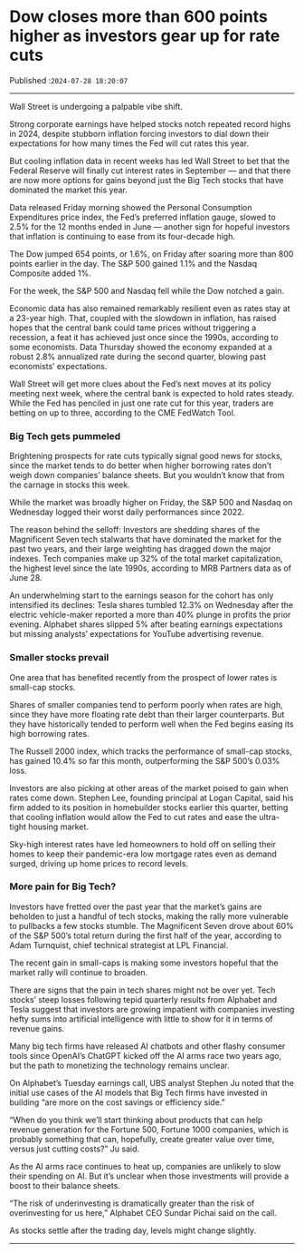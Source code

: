 # Dow closes more than 600 points higher as investors gear up for rate cuts

Published :`2024-07-28 18:20:07`

---

Wall Street is undergoing a palpable vibe shift.

Strong corporate earnings have helped stocks notch repeated record highs in 2024, despite stubborn inflation forcing investors to dial down their expectations for how many times the Fed will cut rates this year.

But cooling inflation data in recent weeks has led Wall Street to bet that the Federal Reserve will finally cut interest rates in September — and that there are now more options for gains beyond just the Big Tech stocks that have dominated the market this year.

Data released Friday morning showed the Personal Consumption Expenditures price index, the Fed’s preferred inflation gauge, slowed to 2.5% for the 12 months ended in June — another sign for hopeful investors that inflation is continuing to ease from its four-decade high.

The Dow jumped 654 points, or 1.6%, on Friday after soaring more than 800 points earlier in the day. The S&P 500 gained 1.1% and the Nasdaq Composite added 1%.

For the week, the S&P 500 and Nasdaq fell while the Dow notched a gain.

Economic data has also remained remarkably resilient even as rates stay at a 23-year high. That, coupled with the slowdown in inflation, has raised hopes that the central bank could tame prices without triggering a recession, a feat it has achieved just once since the 1990s, according to some economists. Data Thursday showed the economy expanded at a robust 2.8% annualized rate during the second quarter, blowing past economists’ expectations.

Wall Street will get more clues about the Fed’s next moves at its policy meeting next week, where the central bank is expected to hold rates steady. While the Fed has penciled in just one rate cut for this year, traders are betting on up to three, according to the CME FedWatch Tool.

### Big Tech gets pummeled

Brightening prospects for rate cuts typically signal good news for stocks, since the market tends to do better when higher borrowing rates don’t weigh down companies’ balance sheets. But you wouldn’t know that from the carnage in stocks this week.

While the market was broadly higher on Friday, the S&P 500 and Nasdaq on Wednesday logged their worst daily performances since 2022.

The reason behind the selloff: Investors are shedding shares of the Magnificent Seven tech stalwarts that have dominated the market for the past two years, and their large weighting has dragged down the major indexes. Tech companies make up 32% of the total market capitalization, the highest level since the late 1990s, according to MRB Partners data as of June 28.

An underwhelming start to the earnings season for the cohort has only intensified its declines: Tesla shares tumbled 12.3% on Wednesday after the electric vehicle-maker reported a more than 40% plunge in profits the prior evening. Alphabet shares slipped 5% after beating earnings expectations but missing analysts’ expectations for YouTube advertising revenue.

### Smaller stocks prevail

One area that has benefited recently from the prospect of lower rates is small-cap stocks.

Shares of smaller companies tend to perform poorly when rates are high, since they have more floating rate debt than their larger counterparts. But they have historically tended to perform well when the Fed begins easing its high borrowing rates.

The Russell 2000 index, which tracks the performance of small-cap stocks, has gained 10.4% so far this month, outperforming the S&P 500’s 0.03% loss.

Investors are also picking at other areas of the market poised to gain when rates come down. Stephen Lee, founding principal at Logan Capital, said his firm added to its position in homebuilder stocks earlier this quarter, betting that cooling inflation would allow the Fed to cut rates and ease the ultra-tight housing market.

Sky-high interest rates have led homeowners to hold off on selling their homes to keep their pandemic-era low mortgage rates even as demand surged, driving up home prices to record levels.

### More pain for Big Tech?

Investors have fretted over the past year that the market’s gains are beholden to just a handful of tech stocks, making the rally more vulnerable to pullbacks a few stocks stumble. The Magnificent Seven drove about 60% of the S&P 500’s total return during the first half of the year, according to Adam Turnquist, chief technical strategist at LPL Financial.

The recent gain in small-caps is making some investors hopeful that the market rally will continue to broaden.

There are signs that the pain in tech shares might not be over yet. Tech stocks’ steep losses following tepid quarterly results from Alphabet and Tesla suggest that investors are growing impatient with companies investing hefty sums into artificial intelligence with little to show for it in terms of revenue gains.

Many big tech firms have released AI chatbots and other flashy consumer tools since OpenAI’s ChatGPT kicked off the AI arms race two years ago, but the path to monetizing the technology remains unclear.

On Alphabet’s Tuesday earnings call, UBS analyst Stephen Ju noted that the initial use cases of the AI models that Big Tech firms have invested in building “are more on the cost savings or efficiency side.”

“When do you think we’ll start thinking about products that can help revenue generation for the Fortune 500, Fortune 1000 companies, which is probably something that can, hopefully, create greater value over time, versus just cutting costs?” Ju said.

As the AI arms race continues to heat up, companies are unlikely to slow their spending on AI. But it’s unclear when those investments will provide a boost to their balance sheets.

“The risk of underinvesting is dramatically greater than the risk of overinvesting for us here,” Alphabet CEO Sundar Pichai said on the call.

As stocks settle after the trading day, levels might change slightly.

---

